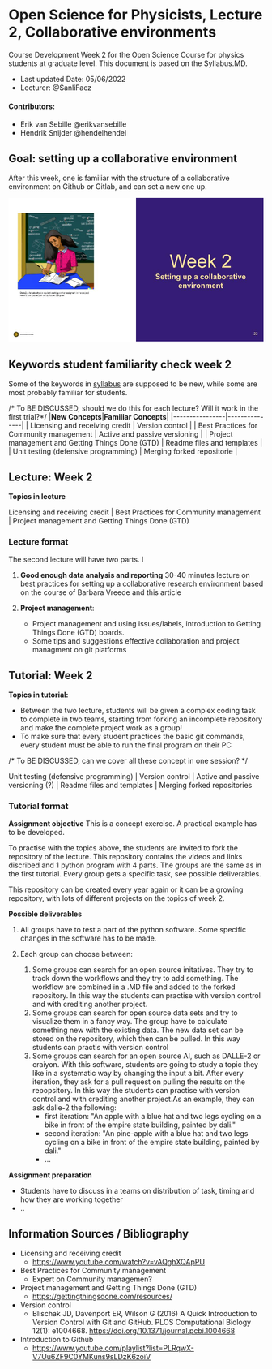 # Open Science for Physicists, Lecture 2, Collaborative environments
Course Development Week 2 for the Open Science Course for physics students at graduate level. This document is based on the Syllabus.MD.

+ Last updated Date: 05/06/2022
+ Lecturer: @SanliFaez 

#### Contributors: 
+ Erik van Sebille @erikvansebille
+ Hendrik Snijder @hendelhendel

## Goal: setting up a collaborative environment
After this week, one is familiar with the structure of a collaborative environment on Github or Gitlab, and can set a new one up.

![Frontpage](./Chapter2.jpg)

## Keywords student familiarity check week 2
Some of the keywords in [syllabus](./syllabus.md) are supposed to be new, while some are most probably familiar for students.

/* To BE DISCUSSED, should we do this for each lecture? Will it work in the first trial?*/
|**New Concepts**|**Familiar Concepts**|
|----------------|---------------|
| Licensing and receiving credit | Version control |
| Best Practices for Community management | Active and passive versioning |
| Project management and Getting Things Done (GTD) | Readme files and templates |
| Unit testing (defensive programming) | Merging forked repositorie |


## Lecture: Week 2 
**Topics in lecture**

Licensing and receiving credit | Best Practices for Community management | Project management and Getting Things Done (GTD)

### Lecture format

The second lecture will have two parts. I

1. **Good enough data analysis and reporting** 
    30-40 minutes lecture on best practices for setting up a collaborative research environment based on the course of Barbara Vreede and this article

2. **Project management**: 
    - Project management and using issues/labels, introduction to Getting Things Done (GTD) boards. 
    - Some tips and suggestions effective collaboration and project managment on git platforms


## Tutorial: Week 2
**Topics in tutorial:**
- Between the two lecture, students will be given a complex coding task to complete in two teams, starting from forking an incomplete repository and make the complete project work as a group! 
- To make sure that every student practices the basic git commands, every student must be able to run the final program on their PC

/* To BE DISCUSSED, can we cover all these concept in one session? */

Unit testing (defensive programming) | Version control | Active and passive versioning (?) | Readme files and templates | Merging forked repositories


### Tutorial format
**Assignment objective**
This is a concept exercise. A practical example has to be developed.

To practise with the topics above, the students are invited to fork the repository of the lecture. This repository contains the videos and links discribed and 1 python program with 4 parts. The groups are the same as in the first tutorial. Every group gets a specific task, see possible deliverables. 

This repository can be created every year again or it can be a growing repository, with lots of different projects on the topics of week 2. 

**Possible deliverables**
  1. All groups have to test a part of the python software. Some specific changes in the software has to be made.

  2. Each group can choose between:
      1. Some groups can search for an open source initatives. They try to track down the workflows and they try to add something. The workflow are combined in a .MD file and added to the forked repository. In this way the students can practise with version control and with crediting another project.
      2. Some groups can search for open source data sets and try to visualize them in a fancy way. The group have to calculate something new with the existing data. The new data set can be stored on the repository, which then can be pulled. In this way students can practis with version control
      3.  Some groups can search for an open source AI, such as DALLE-2 or craiyon. With this software, students are going to study a topic they like in a systematic way by changing the input a bit. After every iteration, they ask for a pull request on pulling the results on the repopsitory. In this way the students can practise with version control and with crediting another project.As an example, they can ask dalle-2 the following: 
            +  first iteration: "An apple with a blue hat and two legs cycling on a bike in front of the empire state building, painted by dali."
            +  second iteration: "An pine-apple with a blue hat and two legs cycling on a bike in front of the empire state building, painted by dali."
            +  ...
 
**Assignment preparation**
  + Students have to discuss in a teams on distribution of task, timing and how they are working together
  + ..


## Information Sources / Bibliography
+ Licensing and receiving credit
  + https://www.youtube.com/watch?v=vAQghXQApPU 
+ Best Practices for Community management
  + Expert on Community managemen?
+ Project management and Getting Things Done (GTD)
  + https://gettingthingsdone.com/resources/ 
+ Version control
  +  Blischak JD, Davenport ER, Wilson G (2016) A Quick Introduction to Version Control with Git and GitHub. PLOS Computational Biology 12(1): e1004668. https://doi.org/10.1371/journal.pcbi.1004668 
+ Introduction to Github 
  + https://www.youtube.com/playlist?list=PLRqwX-V7Uu6ZF9C0YMKuns9sLDzK6zoiV
